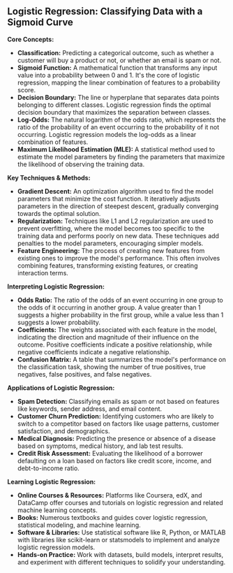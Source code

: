 ## Logistic Regression: Classifying Data with a Sigmoid Curve

**Core Concepts:**

* **Classification:**  Predicting a categorical outcome, such as whether a customer will buy a product or not, or whether an email is spam or not.
* **Sigmoid Function:**  A mathematical function that transforms any input value into a probability between 0 and 1. It's the core of logistic regression, mapping the linear combination of features to a probability score.
* **Decision Boundary:**  The line or hyperplane that separates data points belonging to different classes. Logistic regression finds the optimal decision boundary that maximizes the separation between classes.
* **Log-Odds:**  The natural logarithm of the odds ratio, which represents the ratio of the probability of an event occurring to the probability of it not occurring. Logistic regression models the log-odds as a linear combination of features.
* **Maximum Likelihood Estimation (MLE):**  A statistical method used to estimate the model parameters by finding the parameters that maximize the likelihood of observing the training data.

**Key Techniques & Methods:**

* **Gradient Descent:**  An optimization algorithm used to find the model parameters that minimize the cost function. It iteratively adjusts parameters in the direction of steepest descent, gradually converging towards the optimal solution.
* **Regularization:**  Techniques like L1 and L2 regularization are used to prevent overfitting, where the model becomes too specific to the training data and performs poorly on new data. These techniques add penalties to the model parameters, encouraging simpler models.
* **Feature Engineering:**  The process of creating new features from existing ones to improve the model's performance. This often involves combining features, transforming existing features, or creating interaction terms.

**Interpreting Logistic Regression:**

* **Odds Ratio:**  The ratio of the odds of an event occurring in one group to the odds of it occurring in another group. A value greater than 1 suggests a higher probability in the first group, while a value less than 1 suggests a lower probability.
* **Coefficients:**  The weights associated with each feature in the model, indicating the direction and magnitude of their influence on the outcome. Positive coefficients indicate a positive relationship, while negative coefficients indicate a negative relationship.
* **Confusion Matrix:**  A table that summarizes the model's performance on the classification task, showing the number of true positives, true negatives, false positives, and false negatives.

**Applications of Logistic Regression:**

* **Spam Detection:**  Classifying emails as spam or not based on features like keywords, sender address, and email content.
* **Customer Churn Prediction:**  Identifying customers who are likely to switch to a competitor based on factors like usage patterns, customer satisfaction, and demographics.
* **Medical Diagnosis:**  Predicting the presence or absence of a disease based on symptoms, medical history, and lab test results.
* **Credit Risk Assessment:**  Evaluating the likelihood of a borrower defaulting on a loan based on factors like credit score, income, and debt-to-income ratio.

**Learning Logistic Regression:**

* **Online Courses & Resources:**  Platforms like Coursera, edX, and DataCamp offer courses and tutorials on logistic regression and related machine learning concepts.
* **Books:**  Numerous textbooks and guides cover logistic regression, statistical modeling, and machine learning.
* **Software & Libraries:**  Use statistical software like R, Python, or MATLAB with libraries like scikit-learn or statsmodels to implement and analyze logistic regression models.
* **Hands-on Practice:**  Work with datasets, build models, interpret results, and experiment with different techniques to solidify your understanding.
